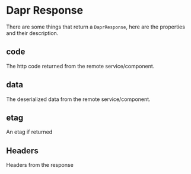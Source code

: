 # Dapr Response

There are some things that return a `DaprResponse`, here are the properties and their description.

## code

The http code returned from the remote service/component.

## data

The deserialized data from the remote service/component.

## etag

An etag if returned

## Headers

Headers from the response

